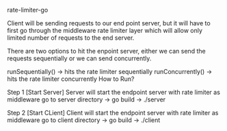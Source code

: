 rate-limiter-go

Client will be sending requests to our end point server, but it will have to first go through the middleware rate limiter layer which will allow only limited number of requests to the end server.

There are two options to hit the enpoint server, either we can send the requests sequentially or we can send concurrently.

runSequentially() -> hits the rate limiter sequentially
runConcurrently() -> hits the rate limiter concurrently
How to Run?

Step 1 [Start Server] Server will start the endpoint server with rate limiter as middleware go to server directory -> go build -> ./server

Step 2 [Start CLient] Client will start the endpoint server with rate limiter as middleware go to client directory -> go build -> ./client
